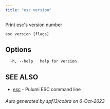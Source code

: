 ```yaml
---
title: "esc version"
---
```




Print esc's version number

```
esc version [flags]
```

## Options

```
  -h, --help   help for version
```

## SEE ALSO

* [esc](/docs/using-pulumi/esc/esc/)	 - Pulumi ESC command line

###### Auto generated by spf13/cobra on 6-Oct-2023
